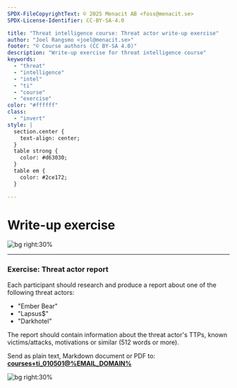 ```yaml
---
SPDX-FileCopyrightText: © 2025 Menacit AB <foss@menacit.se>
SPDX-License-Identifier: CC-BY-SA-4.0

title: "Threat intelligence course: Threat actor write-up exercise"
author: "Joel Rangsmo <joel@menacit.se>"
footer: "© Course authors (CC BY-SA 4.0)"
description: "Write-up exercise for threat intelligence course"
keywords:
  - "threat"
  - "intelligence"
  - "intel"
  - "ti"
  - "course"
  - "exercise"
color: "#ffffff"
class:
  - "invert"
style: |
  section.center {
    text-align: center;
  }
  table strong {
    color: #d63030;
  }
  table em {
    color: #2ce172;
  }

---
```

<!-- _footer: "%ATTRIBUTION_PREFIX% Miguel Discart (CC BY-SA 2.0)" -->
# Write-up exercise

![bg right:30%](images/05-the_scream.jpg)

---
<!-- _footer: "%ATTRIBUTION_PREFIX% Miguel Discart (CC BY-SA 2.0)" -->
### Exercise: Threat actor report
Each participant should research and produce a report about one of the following threat actors:
- "Ember Bear"
- "Lapsus\$"
- "Darkhotel"

The report should contain information about the
threat actor's TTPs, known victims/attacks, motivations or similar (512 words or more).

Send as plain text, Markdown document or PDF to:
**[courses+ti_010501@%EMAIL_DOMAIN%](mailto:courses+ti_010501@%EMAIL_DOMAIN%)**

![bg right:30%](images/05-the_scream.jpg)
